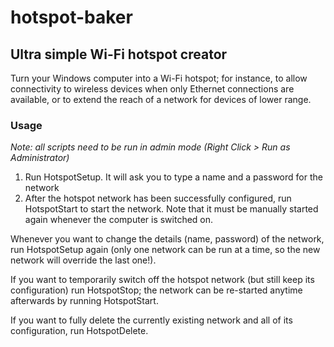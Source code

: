 # hotspot-baker
## Ultra simple Wi-Fi hotspot creator

Turn your Windows computer into a Wi-Fi hotspot; for instance, to allow connectivity to wireless devices when only Ethernet connections are available, or to extend the reach of a network for devices of lower range.

### Usage

_Note: all scripts need to be run in admin mode (Right Click > Run as Administrator)_

1. Run HotspotSetup. It will ask you to type a name and a password for the network
2. After the hotspot network has been successfully configured, run HotspotStart to start the network.
Note that it must be manually started again whenever the computer is switched on.

Whenever you want to change the details (name, password) of the network, run HotspotSetup again (only one network can be run at a time, so the new network will override the last one!).

If you want to temporarily switch off the hotspot network (but still keep its configuration) run HotspotStop; the network can be re-started anytime afterwards by running HotspotStart. 

If you want to fully delete the currently existing network and all of its configuration, run HotspotDelete.
